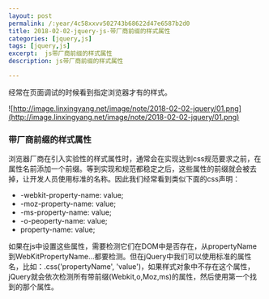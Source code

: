 ```yaml
---
layout: post
permalink: /:year/4c58xxvv502743b68622d47e6587b2d0
title: 2018-02-02-jquery-js-带厂商前缀的样式属性
categories: [jquery,js]
tags: [jquery,js]
excerpt:  js带厂商前缀的样式属性
description: js带厂商前缀的样式属性

---
```




经常在页面调试的时候看到指定浏览器才有的样式。

![http://image.linxingyang.net/image/note/2018-02-02-jquery/01.png](http://image.linxingyang.net/image/note/2018-02-02-jquery/01.png)


### 带厂商前缀的样式属性 ###


浏览器厂商在引入实验性的样式属性时，通常会在实现达到css规范要求之前，在属性名前添加一个前缀。等到实现和规范都稳定之后，这些属性的前缀就会被去掉，让开发人员使用标准的名称。因此我们经常看到类似下面的css声明：
* -webkit-property-name: value;
* -moz-property-name: value;
* -ms-property-name: value;
* -o-peoperty-name: value;
* property-name: value;

如果在js中设置这些属性，需要检测它们在DOM中是否存在，从propertyName到WebKitPropertyName...都要检测。但在jQuery中我们可以使用标准的属性名，比如：.css('propertyName', 'value')，如果样式对象中不存在这个属性，jQuery就会依次检测所有带前缀(Webkit,o,Moz,ms)的属性，然后使用第一个找到的那个属性。

